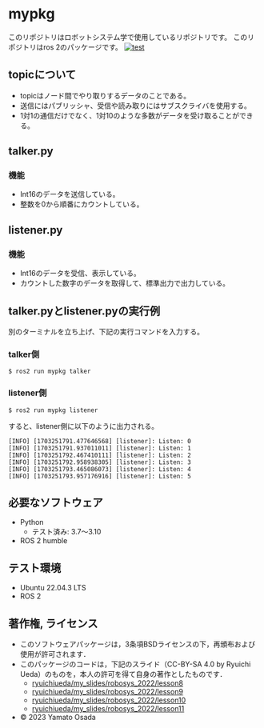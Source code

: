 # mypkg
このリポジトリはロボットシステム学で使用しているリポジトリです。
このリポジトリはros 2のパッケージです。
[![test](https://github.com/YamatoOsada/robosys2023/actions/workflows/test.yml/badge.svg)](https://github.com/YamatoOsada/robosys2023/actions/workflows/test.yml)

## topicについて
* topicはノード間でやり取りするデータのことである。
* 送信にはパブリッシャ、受信や読み取りにはサブスクライバを使用する。
* 1対1の通信だけでなく、1対10のような多数がデータを受け取ることができる。

## talker.py
### 機能
* Int16のデータを送信している。
* 整数を0から順番にカウントしている。

## listener.py
### 機能
* Int16のデータを受信、表示している。
* カウントした数字のデータを取得して、標準出力で出力している。

## talker.pyとlistener.pyの実行例
別のターミナルを立ち上げ、下記の実行コマンドを入力する。

### talker側
```
$ ros2 run mypkg talker
```

### listener側
```
$ ros2 run mypkg listener
```

すると、listener側に以下のように出力される。

```
[INFO] [1703251791.477646568] [listener]: Listen: 0
[INFO] [1703251791.937011011] [listener]: Listen: 1
[INFO] [1703251792.467410111] [listener]: Listen: 2
[INFO] [1703251792.958938305] [listener]: Listen: 3
[INFO] [1703251793.465086073] [listener]: Listen: 4
[INFO] [1703251793.957176916] [listener]: Listen: 5

```

## 必要なソフトウェア
* Python
  * テスト済み: 3.7〜3.10
* ROS 2 humble

## テスト環境
* Ubuntu 22.04.3 LTS
* ROS 2

## 著作権, ライセンス
* このソフトウェアパッケージは，3条項BSDライセンスの下，再頒布および使用が許可されます．
* このパッケージのコードは，下記のスライド（CC-BY-SA 4.0 by Ryuichi Ueda）のものを，本人の許可を得て自身の著作としたものです．
     * [ryuichiueda/my_slides/robosys_2022/lesson8](https://github.com/ryuichiueda/my_slides/blob/master/robosys_2022/lesson8.md)
     * [ryuichiueda/my_slides/robosys_2022/lesson9](https://github.com/ryuichiueda/my_slides/blob/master/robosys_2022/lesson9.md)
     * [ryuichiueda/my_slides/robosys_2022/lesson10](https://github.com/ryuichiueda/my_slides/blob/master/robosys_2022/lesson10.md)
     * [ryuichiueda/my_slides/robosys_2022/lesson11](https://github.com/ryuichiueda/my_slides/blob/master/robosys_2022/lesson11.md)
* © 2023 Yamato Osada
